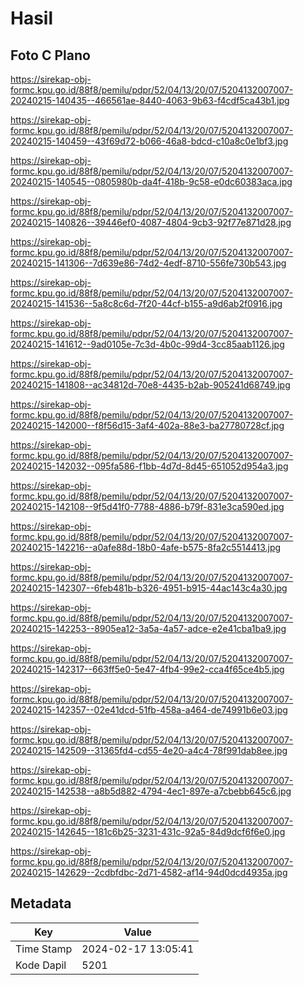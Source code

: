 # Hasil

## Foto C Plano

https://sirekap-obj-formc.kpu.go.id/88f8/pemilu/pdpr/52/04/13/20/07/5204132007007-20240215-140435--466561ae-8440-4063-9b63-f4cdf5ca43b1.jpg

https://sirekap-obj-formc.kpu.go.id/88f8/pemilu/pdpr/52/04/13/20/07/5204132007007-20240215-140459--43f69d72-b066-46a8-bdcd-c10a8c0e1bf3.jpg

https://sirekap-obj-formc.kpu.go.id/88f8/pemilu/pdpr/52/04/13/20/07/5204132007007-20240215-140545--0805980b-da4f-418b-9c58-e0dc60383aca.jpg

https://sirekap-obj-formc.kpu.go.id/88f8/pemilu/pdpr/52/04/13/20/07/5204132007007-20240215-140826--39446ef0-4087-4804-9cb3-92f77e871d28.jpg

https://sirekap-obj-formc.kpu.go.id/88f8/pemilu/pdpr/52/04/13/20/07/5204132007007-20240215-141306--7d639e86-74d2-4edf-8710-556fe730b543.jpg

https://sirekap-obj-formc.kpu.go.id/88f8/pemilu/pdpr/52/04/13/20/07/5204132007007-20240215-141536--5a8c8c6d-7f20-44cf-b155-a9d6ab2f0916.jpg

https://sirekap-obj-formc.kpu.go.id/88f8/pemilu/pdpr/52/04/13/20/07/5204132007007-20240215-141612--9ad0105e-7c3d-4b0c-99d4-3cc85aab1126.jpg

https://sirekap-obj-formc.kpu.go.id/88f8/pemilu/pdpr/52/04/13/20/07/5204132007007-20240215-141808--ac34812d-70e8-4435-b2ab-905241d68749.jpg

https://sirekap-obj-formc.kpu.go.id/88f8/pemilu/pdpr/52/04/13/20/07/5204132007007-20240215-142000--f8f56d15-3af4-402a-88e3-ba27780728cf.jpg

https://sirekap-obj-formc.kpu.go.id/88f8/pemilu/pdpr/52/04/13/20/07/5204132007007-20240215-142032--095fa586-f1bb-4d7d-8d45-651052d954a3.jpg

https://sirekap-obj-formc.kpu.go.id/88f8/pemilu/pdpr/52/04/13/20/07/5204132007007-20240215-142108--9f5d41f0-7788-4886-b79f-831e3ca590ed.jpg

https://sirekap-obj-formc.kpu.go.id/88f8/pemilu/pdpr/52/04/13/20/07/5204132007007-20240215-142216--a0afe88d-18b0-4afe-b575-8fa2c5514413.jpg

https://sirekap-obj-formc.kpu.go.id/88f8/pemilu/pdpr/52/04/13/20/07/5204132007007-20240215-142307--6feb481b-b326-4951-b915-44ac143c4a30.jpg

https://sirekap-obj-formc.kpu.go.id/88f8/pemilu/pdpr/52/04/13/20/07/5204132007007-20240215-142253--8905ea12-3a5a-4a57-adce-e2e41cba1ba9.jpg

https://sirekap-obj-formc.kpu.go.id/88f8/pemilu/pdpr/52/04/13/20/07/5204132007007-20240215-142317--663ff5e0-5e47-4fb4-99e2-cca4f65ce4b5.jpg

https://sirekap-obj-formc.kpu.go.id/88f8/pemilu/pdpr/52/04/13/20/07/5204132007007-20240215-142357--02e41dcd-51fb-458a-a464-de74991b6e03.jpg

https://sirekap-obj-formc.kpu.go.id/88f8/pemilu/pdpr/52/04/13/20/07/5204132007007-20240215-142509--31365fd4-cd55-4e20-a4c4-78f991dab8ee.jpg

https://sirekap-obj-formc.kpu.go.id/88f8/pemilu/pdpr/52/04/13/20/07/5204132007007-20240215-142538--a8b5d882-4794-4ec1-897e-a7cbebb645c6.jpg

https://sirekap-obj-formc.kpu.go.id/88f8/pemilu/pdpr/52/04/13/20/07/5204132007007-20240215-142645--181c6b25-3231-431c-92a5-84d9dcf6f6e0.jpg

https://sirekap-obj-formc.kpu.go.id/88f8/pemilu/pdpr/52/04/13/20/07/5204132007007-20240215-142629--2cdbfdbc-2d71-4582-af14-94d0dcd4935a.jpg


## Metadata

| Key        | Value               |
| ---------- | ------------------- |
| Time Stamp | 2024-02-17 13:05:41 |
| Kode Dapil | 5201                |



